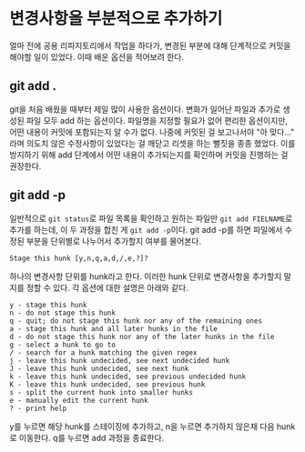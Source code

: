# 변경사항을 부분적으로 추가하기
얼마 전에 공용 리파지토리에서 작업을 하다가, 변경된 부분에 대해 단계적으로 커밋을 해야할 일이 있었다. 이때 배운 옵션을 적어보려 한다.


## git add .
git을 처음 배웠을 때부터 제일 많이 사용한 옵션이다. 변화가 일어난 파일과 추가로 생성된 파일 모두 add 하는 옵션이다. 파일명을 지정할 필요가 없어 편리한 옵션이지만, 어떤 내용이 커밋에 포함되는지 알 수가 없다. 나중에 커밋된 걸 보고나서야 "아 맞다..." 라며 의도치 않은 수정사항이 있었다는 걸 깨닫고 리셋을 하는 뻘짓을 종종 했었다. 이를 방지하기 위해 add 단계에서 어떤 내용이 추가되는지를 확인하며 커밋을 진행하는 걸 권장한다.


## git add -p
일반적으로 `git status`로 파일 목록을 확인하고 원하는 파일만 `git add FIELNAME`로 추가를 하는데, 이 두 과정을 합친 게 `git add -p`이다. git add -p를 하면 파일에서 수정된 부분을 단위별로 나누어서 추가할지 여부를 물어본다. 
```
Stage this hunk [y,n,q,a,d,/,e,?]?
```
하나의 변경사항 단위를 hunk라고 한다. 이러한 hunk 단위로 변경사항을 추가할지 말지를 정할 수 있다. 각 옵션에 대한 설명은 아래와 같다.
```
y - stage this hunk
n - do not stage this hunk
q - quit; do not stage this hunk nor any of the remaining ones
a - stage this hunk and all later hunks in the file
d - do not stage this hunk nor any of the later hunks in the file
g - select a hunk to go to
/ - search for a hunk matching the given regex
j - leave this hunk undecided, see next undecided hunk
J - leave this hunk undecided, see next hunk
k - leave this hunk undecided, see previous undecided hunk
K - leave this hunk undecided, see previous hunk
s - split the current hunk into smaller hunks
e - manually edit the current hunk
? - print help
```
y를 누르면 해당 hunk를 스테이징에 추가하고, n을 누르면 추가하지 않은채 다음 hunk로 이동한다. q를 누르면 add 과정을 종료한다.
